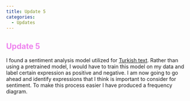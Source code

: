 ```yaml
---
title: Update 5
categories:
  - Updates
---
```

## <span style="color:Violet">Update 5 </span>

I found a sentiment analysis model utilized for [Turkish text](https://github.com/serkanars/turkishsentimentanalysis). Rather than using a pretrained model, I would have to 
train this model on my data and label certain expression as positive and negative. I am now going to go ahead and 
identify expressions that I think is important to consider for sentiment. To make this process easier I have 
produced a frequency diagram. 
